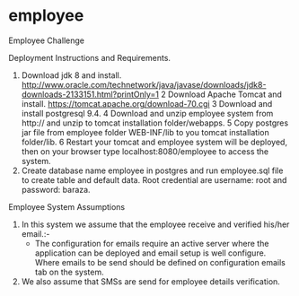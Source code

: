 # employee
Employee Challenge

Deployment Instructions and Requirements.

1. Download jdk 8 and install. http://www.oracle.com/technetwork/java/javase/downloads/jdk8-downloads-2133151.html?printOnly=1
2 Download Apache Tomcat and install. https://tomcat.apache.org/download-70.cgi
3 Download and install postgresql 9.4.
4 Download and unzip employee system from http:// and unzip to tomcat installation folder/webapps.
5 Copy postgres jar file from employee folder WEB-INF/lib to you tomcat installation folder/lib.
6 Restart your tomcat and employee system will be deployed, then on your browser type localhost:8080/employee to access the system.
7. Create database name employee in postgres and run employee.sql file to create table and default data. Root credential are username: root and password: baraza.

Employee System Assumptions

1. In this system we assume that the employee receive and verified his/her email.:-
	- The configuration for emails require an active server where the application can be deployed 	and email setup is well configure. Where emails to be send should be defined on configuration  	emails tab on the system.
2. We also assume that SMSs are send for employee details verification.



